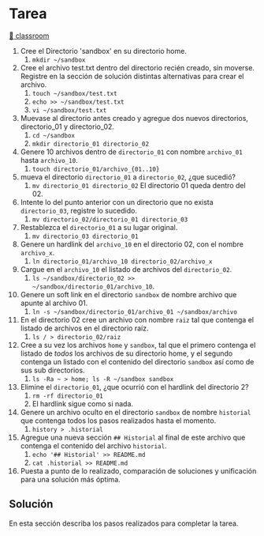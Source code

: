# Tarea

[🔗 classroom](https://classroom.github.com/a/giJcA0wq)

1. Cree el Directorio 'sandbox' en su directorio home.
   1. `mkdir ~/sandbox`
2. Cree el archivo test.txt dentro del directorio recién creado, sin moverse. Registre en la sección de solución distintas alternativas para crear el archivo.
   1. `touch ~/sandbox/test.txt`
   2. `echo >> ~/sandbox/test.txt`
   3. `vi ~/sandbox/test.txt`
3. Muevase al directorio antes creado y agregue dos nuevos directorios, directorio_01 y directorio_02.
   1. `cd ~/sandbox`
   2. `mkdir directorio_01 directorio_02`
4. Genere 10 archivos dentro de `directorio_01` con nombre `archivo_01` hasta `archivo_10`.
   1. `touch directorio_01/archivo_{01..10}`
5. mueva el directorio `directorio_01` a `directorio_02`, ¿que sucedió?
   1. `mv directorio_01 directorio_02`
      El directorio 01 queda dentro del 02.
6. Intente lo del punto anterior con un directorio que no exista `directorio_03`, registre lo sucedido.
   1. `mv directorio_02/directorio_01 directorio_03`
7. Restablezca el `directorio_01` a su lugar original.
   1. `mv directorio_03 directorio_01`
8. Genere un hardlink del `archivo_10` en el directorio 02, con el nombre `archivo_x`.
   1. `ln directorio_01/archivo_10 directorio_02/archivo_x`
9. Cargue en el `archivo_10` el listado de archivos del `directorio_02`.
   1. `ls ~/sandbox/directorio_02 >> ~/sandbox/directorio_01/archivo_10`.
10. Genere un soft link en el directorio `sandbox` de nombre archivo que apunte al archivo 01.
    1. `ln -s ~/sandbox/directorio_01/archivo_01 ~/sandbox/archivo`
11. En el directorio 02 cree un archivo con nombre `raiz` tal que contenga el listado de archivos en el directorio raíz.
    1. `ls / > directorio_02/raiz`
12. Cree a su vez los archivos `home` y `sandbox`, tal que el primero contenga el listado de *todos* los archivos de su directorio home, y el segundo contenga un listado con el contenido del directorio `sandbox` así como de sus sub directorios.
    1. `ls -Ra ~ > home; ls -R ~/sandbox sandbox`
13. Elimine el `directorio_01`, ¿que ocurrió con el hardlink del directorio 2?
    1. `rm -rf directorio_01`
    2. El hardlink sigue como si nada.
14. Genere un archivo oculto en el directorio `sandbox` de nombre `historial` que contenga todos los pasos realizados hasta el momento.
    1. `history > .historial`
15. Agregue una nueva sección `## Historial` al final de este archivo que contenga el contenido del archivo `historial`.
    1. `echo '## Historial' >> README.md`
    2. `cat .historial >> README.md`
16. Puesta a punto de lo realizado, comparación de soluciones y unificación para una solución más óptima.

## Solución

En esta sección describa los pasos realizados para completar la tarea.
